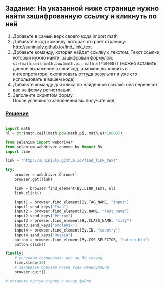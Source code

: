 ## Задание: На указанной ниже странице нужно найти зашифрованную ссылку и кликнуть по ней

1. Добавьте в самый верх своего кода import math
1. Добавьте в код команду, которая откроет страницу: http://suninjuly.github.io/find_link_text
1. Добавьте команду, которая найдет ссылку с текстом. Текст ссылки, который нужно найти, зашифрован формулой: `str(math.ceil(math.pow(math.pi, math.e)*10000))` (можно вставить данное выражение в свой код, а можно выполнить в интерпретаторе, скопировать оттуда результат и уже его использовать в вашем коде)
2. Добавьте команду для клика по найденной ссылке: она перенесет вас на форму регистрации.
3. Заполните скриптом форму.  
   После успешного заполнения вы получите код

### [Решение](https://github.com/N7KA/Selenium_learn/blob/main/tasks_solution/lesson6_step5.py)
```Python

import math
nl = str(math.ceil(math.pow(math.pi, math.e)*10000))

from selenium import webdriver
from selenium.webdriver.common.by import By
import time 

link = "http://suninjuly.github.io/find_link_text"

try:
    browser = webdriver.Chrome()
    browser.get(link)

    link = browser.find_element(By.LINK_TEXT, nl)
    link.click()

    input1 = browser.find_element(By.TAG_NAME, "input")
    input1.send_keys("Ivan")
    input2 = browser.find_element(By.NAME, "last_name")
    input2.send_keys("Petrov")
    input3 = browser.find_element(By.CLASS_NAME, "city")
    input3.send_keys("Smolensk")
    input4 = browser.find_element(By.ID, "country")
    input4.send_keys("Russia")
    button = browser.find_element(By.CSS_SELECTOR, "button.btn")
    button.click()

finally:
    # успеваем скопировать код за 30 секунд
    time.sleep(30)
    # закрываем браузер после всех манипуляций
    browser.quit()

# оставить пустую строку в конце файла
```